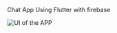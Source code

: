 
Chat App Using Flutter with firebase

![UI of the APP](https://github.com/manojmaurya17/images/blob/master/gifmaker_20200622111400.gif)
